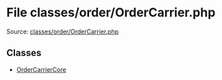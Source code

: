 File classes/order/OrderCarrier.php
=========

Source: [classes/order/OrderCarrier.php](https://github.com/PrestaShop/PrestaShop/blob/1.6.0.4/classes/order/OrderCarrier.php)


Classes
-------

* [OrderCarrierCore](class.OrderCarrierCore.md)

